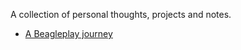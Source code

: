 A collection of personal thoughts, projects and notes.

- [A Beagleplay journey](beagleplay-journey/beagleplay-journey.md)
